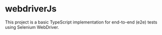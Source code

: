# webdriverJs

This project is a basic TypeScript implementation for end-to-end (e2e) tests using Selenium WebDriver.